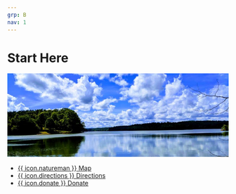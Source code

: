 ```yaml
---
grp: B
nav: 1
---
```


# Start Here

![Featured Park Image][parkview]

- [{{ icon.natureman }} Map](#!map)
- [{{ icon.directions }} Directions](#!directions)
- [{{ icon.donate }} Donate](#!donate)

[parkview]: ./parkview.jpg#center

